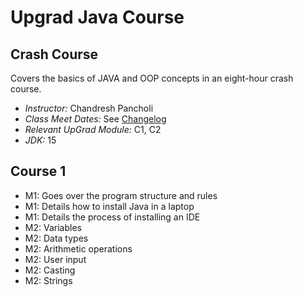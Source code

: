 # Upgrad Java Course

## Crash Course
Covers the basics of JAVA and OOP concepts in an eight-hour crash course.
 - *Instructor:* Chandresh Pancholi
 - *Class Meet Dates:* See [Changelog](CHANGELOG.md)
 - *Relevant UpGrad Module:* C1, C2
 - *JDK:* 15

## Course 1
- M1: Goes over the program structure and rules
- M1: Details how to install Java in a laptop
- M1: Details the process of installing an IDE
- M2: Variables
- M2: Data types 
- M2: Arithmetic operations
- M2: User input
- M2: Casting
- M2: Strings